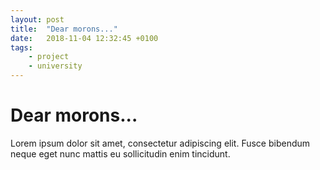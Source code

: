 ```yaml
---
layout: post
title:  "Dear morons..."
date:   2018-11-04 12:32:45 +0100
tags:
    - project
    - university
---
```


# Dear morons...

Lorem ipsum dolor sit amet, consectetur adipiscing elit. Fusce bibendum neque eget nunc mattis eu sollicitudin enim tincidunt. 